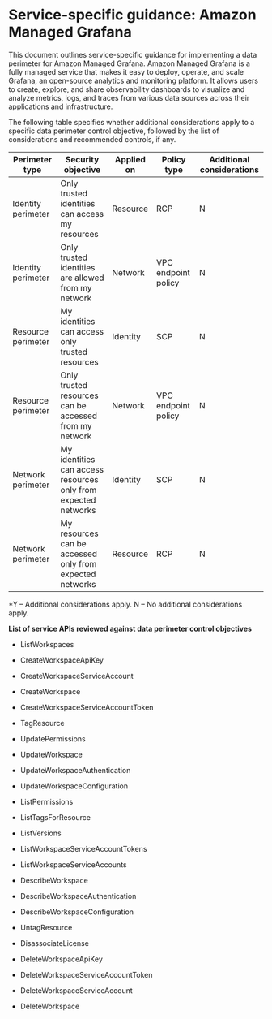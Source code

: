 
# Service-specific guidance: Amazon Managed Grafana


This document outlines service-specific guidance for implementing a data perimeter for Amazon Managed Grafana. 
Amazon Managed Grafana is a fully managed service that makes it easy to deploy, operate, and scale Grafana, an open-source analytics and monitoring platform. It allows users to create, explore, and share observability dashboards to visualize and analyze metrics, logs, and traces from various data sources across their applications and infrastructure.


The following table specifies whether additional considerations apply to a specific data perimeter control objective, followed by the list of considerations and recommended controls, if any.

| Perimeter type | Security objective | Applied on | Policy type | Additional considerations |
|----------------|-------------------|------------|-------------|------------------------|
| Identity perimeter | Only trusted identities can access my resources | Resource | RCP | N |
| Identity perimeter | Only trusted identities are allowed from my network | Network | VPC endpoint policy | N |
| Resource perimeter | My identities can access only trusted resources | Identity | SCP | N |
| Resource perimeter | Only trusted resources can be accessed from my network | Network | VPC endpoint policy | N |
| Network perimeter | My identities can access resources only from expected networks | Identity | SCP | N |
| Network perimeter | My resources can be accessed only from expected networks | Resource | RCP | N |

*Y – Additional considerations apply. N – No additional considerations apply.
 


**List of service APIs reviewed against data perimeter control objectives**

* ListWorkspaces

* CreateWorkspaceApiKey

* CreateWorkspaceServiceAccount

* CreateWorkspace

* CreateWorkspaceServiceAccountToken

* TagResource

* UpdatePermissions

* UpdateWorkspace

* UpdateWorkspaceAuthentication

* UpdateWorkspaceConfiguration

* ListPermissions

* ListTagsForResource

* ListVersions

* ListWorkspaceServiceAccountTokens

* ListWorkspaceServiceAccounts

* DescribeWorkspace

* DescribeWorkspaceAuthentication

* DescribeWorkspaceConfiguration

* UntagResource

* DisassociateLicense

* DeleteWorkspaceApiKey

* DeleteWorkspaceServiceAccountToken

* DeleteWorkspaceServiceAccount

* DeleteWorkspace


